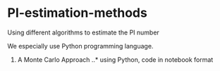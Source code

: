 # PI-estimation-methods
Using different algorithms to estimate the PI number

We especially use Python programming language.
1. A Monte Carlo Approach
..* using Python, code in notebook format
